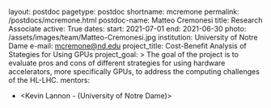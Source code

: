 layout: postdoc
pagetype: postdoc
shortname: mcremone
permalink: /postdocs/mcremone.html
postdoc-name: Matteo Cremonesi
title: Research Associate
active: True
dates:
  start: 2021-07-01
  end: 2021-06-30
photo: /assets/images/team/Matteo-Cremonesi.jpg
institution: University of Notre Dame
e-mail: mcremone@nd.edu
project_title: Cost-Benefit Analysis of Stategies for Using GPUs
project_goal: >
    The goal of the project is to evaluate pros and cons of different strategies for using hardware accelerators, more specifically GPUs, to address the computing challenges of the HL-LHC.
mentors:
  - <Kevin Lannon - (University	of Notre Dame)>